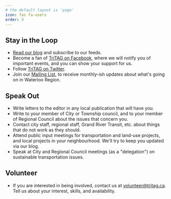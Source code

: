 ```yaml
---
# the default layout is 'page'
icon: fas fa-users
order: 3
---
```


## Stay in the Loop

- [Read our blog](/) and subscribe to our feeds.
- Become a fan of [TriTAG on Facebook](https://www.facebook.com/TriTAG), where we will notify you of important events, and you can show your support for us.
- Follow [TriTAG on Twitter](https://www.twitter.com/TriTAG/).
- Join our [Mailing List](https://eepurl.com/XjuRn), to receive monthly-ish updates about what's going on in Waterloo Region.

## Speak Out

- Write letters to the editor in any local publication that will have you.
- Write to your member of City or Township council, and to your member of Regional Council about the issues that concern you.
- Contact city staff, regional staff, Grand River Transit, etc. about things that do not work as they should.
- Attend public input meetings for transportation and land-use projects, and local projects in your neighbourhood. We'll try to keep you updated via our blog.
- Speak at City and Regional Council meetings (as a "delegation") on sustainable transportation issues.

## Volunteer

- If you are interested in being involved, contact us at volunteer@tritag.ca. Tell us about your interest, skills, and availability. 
